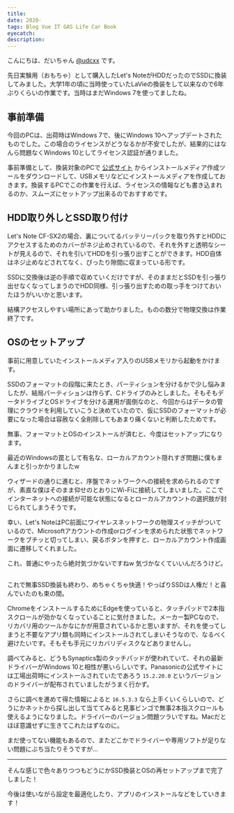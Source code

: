 ```yaml
---
title:
date: 2020-
tags: Blog Vue IT GAS Life Car Book
eyecatch:
description:
---
```




こんにちは、だいちゃん [@udcxx](https://twitter.com/udc_xx) です。

先日実験用（おもちゃ）として購入したLet's NoteがHDDだったのでSSDに換装してみました。大学1年の頃に当時使っていたLaVieの換装をして以来なので6年ぶりくらいの作業です。当時はまだWindows 7を使ってましたね。


## 事前準備

今回のPCは、出荷時はWindows 7で、後にWindows 10へアップデートされたものでした。この場合のライセンスがどうなるかが不安でしたが、結果的にはなんら問題なくWindows 10としてライセンス認証が通りました。

事前準備として、換装対象のPCで [公式サイト](https://support.microsoft.com/ja-jp/windows/windows-%E7%94%A8%E3%81%AE%E3%82%A4%E3%83%B3%E3%82%B9%E3%83%88%E3%83%BC%E3%83%AB-%E3%83%A1%E3%83%87%E3%82%A3%E3%82%A2%E3%82%92%E4%BD%9C%E6%88%90%E3%81%99%E3%82%8B-99a58364-8c02-206f-aa6f-40c3b507420d) からインストールメディア作成ツールをダウンロードして、USBメモリなどにインストールメディアを作成しておきます。換装するPCでこの作業を行えば、ライセンスの情報なども書き込まれるのか、スムーズにセットアップ出来るのでおすすめです。

## HDD取り外しとSSD取り付け

Let's Note CF-SX2の場合、裏についてるバッテリーパックを取り外すとHDDにアクセスするためのカバーがネジ止めされているので、それを外すと透明なシートが見えるので、それを引いてHDDを引っ張り出すことができます。HDD自体はネジ止めなどされてなく、ぴったり隙間に収まっている形です。

SSDに交換後は逆の手順で収めていくだけですが、そのままだとSSDを引っ張り出せなくなってしまうのでHDD同様、引っ張り出すための取っ手をつけておいたほうがいいかと思います。

結構アクセスしやすい場所にあって助かりました。ものの数分で物理交換は作業終了です。

## OSのセットアップ

事前に用意していたインストールメディア入りのUSBメモリから起動をかけます。

SSDのフォーマットの段階に来たとき、パーティションを分けるかで少し悩みましたが、結局パーティションは作らず、Cドライブのみとしました。そもそもデータドライブとOSドライブを分ける運用が面倒なのと、今回からはデータの管理にクラウドを利用していこうと決めていたので、仮にSSDのフォーマットが必要になった場合は容赦なく全削除してもあまり痛くないと判断したためです。

無事、フォーマットとOSのインストールが済むと、今度はセットアップになります。

最近のWindowsの罠として有名な、ローカルアカウント隠れすぎ問題に僕もまんまと引っかかりましたw

ウィザードの通りに進むと、序盤でネットワークへの接続を求められるのですが、素直な僕はそのまま仰せのとおりにWi-Fiに接続してしまいました。ここでインターネットへの接続が可能な状態になるとローカルアカウントの選択肢が封じられてしまうそうです。

幸い、Let's NoteはPC前面にワイヤレスネットワークの物理スイッチがついているので、Microsoftアカウントの作成orログインを求められた状態でネットワークをブチッと切ってしまい、戻るボタンを押すと、ローカルアカウント作成画面に遷移してくれました。

これ、普通にやったら絶対気づかないですねw 気づかなくていいんだろうけど。


##

これで無事SSD換装も終わり、めちゃくちゃ快適！やっぱりSSDは人権だ！と喜んでいたのも束の間。

ChromeをインストールするためにEdgeを使っていると、タッチパッドで2本指スクロールが効かなくなっていることに気付きました。メーカー製PCなので、リカバリ用のツールかなにかが用意されているかと思いますが、それを使ってしまうと不要なアプリ類も同時にインストールされてしまいそうなので、なるべく避けたいです。そもそも手元にリカバリディスクなどありませんし。

調べてみると、どうもSynaptics製のタッチパッドが使われていて、それの最新ドライバーがWindows 10と相性が悪いらしいです。Panasonicの公式サイトには工場出荷時にインストールされていたであろう `15.2.20.0` というバージョンのドライバーが配布されていましたがうまく行かず。

さらに調べを進めて得た情報によると `16.5.3.3` なら上手くいくらしいので、どうにかネットから探し出して当ててみると見事ビンゴで無事2本指スクロールも使えるようになりました。ドライバーのバージョン問題ツラいですね。Macだとほぼ意識せずに生きてこれたはずなのに。

まだ使ってない機能もあるので、またどこかでドライバーや専用ソフトが足りない問題にぶち当たりそうですが...

-----

そんな感じで色々ありつつもどうにかSSD換装とOSの再セットアップまで完了しました！

今後は使いながら設定を最適化したり、アプリのインストールなどをしていきます！
